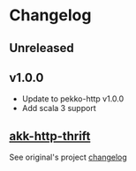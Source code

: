 # Changelog

## Unreleased

## v1.0.0

* Update to pekko-http v1.0.0
* Add scala 3 support

## [akk-http-thrift](https://github.com/RustedBones/akka-http-scalapb)

See original's project [changelog](https://github.com/RustedBones/akka-http-scalapb/blob/master/CHANGELOG.md)